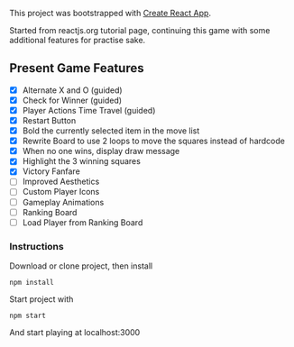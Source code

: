This project was bootstrapped with [Create React App](https://github.com/facebook/create-react-app).

Started from reactjs.org tutorial page, continuing this game with some additional features for practise sake.

## Present Game Features

- [x] Alternate X and O (guided)
- [x] Check for Winner (guided)
- [x] Player Actions Time Travel (guided)
- [x] Restart Button
- [x] Bold the currently selected item in the move list
- [x] Rewrite Board to use 2 loops to move the squares instead of hardcode
- [x] When no one wins, display draw message
- [x] Highlight the 3 winning squares
- [x] Victory Fanfare
- [ ] Improved Aesthetics
- [ ] Custom Player Icons
- [ ] Gameplay Animations
- [ ] Ranking Board
- [ ] Load Player from Ranking Board

### Instructions

Download or clone project, then install

`npm install`

Start project with

`npm start`

And start playing at localhost:3000
